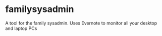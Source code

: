 familysysadmin
==============

A tool for the family sysadmin.  Uses Evernote to monitor all your desktop and laptop PCs
